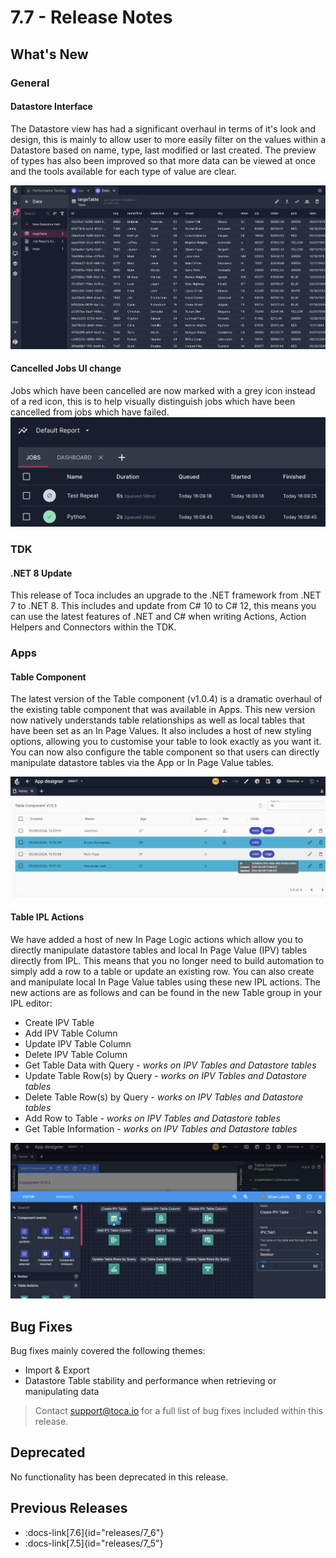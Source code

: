 # 7.7 - Release Notes

## What's New

### General

#### Datastore Interface

The Datastore view has had a significant overhaul in terms of it's look and design, this is mainly to allow user to more easily filter on the values within a Datastore based on name, type, last modified or last created.
The preview of types has also been improved so that more data can be viewed at once and the tools available for each type of value are clear.

![Datastore UI Changes](/src/assets/datastore_ui_changes.png)

#### Cancelled Jobs UI change

Jobs which have been cancelled are now marked with a grey icon instead of a red icon, this is to help visually distinguish jobs which have been cancelled from jobs which have failed.
![Cancelled Jobs](/src/assets/cancelled_jobs.png)

### TDK

#### .NET 8 Update

This release of Toca includes an upgrade to the .NET framework from .NET 7 to .NET 8. This includes and update from C# 10 to C# 12, this means you can use the latest features of .NET and C# when writing Actions, Action Helpers and Connectors within the TDK.

### Apps

#### Table Component

The latest version of the Table component (v1.0.4) is a dramatic overhaul of the existing table component that was available in Apps.
This new version now natively understands table relationships as well as local tables that have been set as an In Page Values. It also includes a host of new styling options, allowing you to customise your table to look exactly as you want it.
You can now also configure the table component so that users can directly manipulate datastore tables via the App or In Page Value tables.

![Table Component](/src/assets/table_component.png)

#### Table IPL Actions

We have added a host of new In Page Logic actions which allow you to directly manipulate datastore tables and local In Page Value (IPV) tables directly from IPL.
This means that you no longer need to build automation to simply add a row to a table or update an existing row. You can also create and manipulate local In Page Value tables using these new IPL actions.
The new actions are as follows and can be found in the new Table group in your IPL editor:
- Create IPV Table
- Add IPV Table Column
- Update IPV Table Column
- Delete IPV Table Column
- Get Table Data with Query - _works on IPV Tables and Datastore tables_
- Update Table Row(s) by Query - _works on IPV Tables and Datastore tables_
- Delete Table Row(s) by Query - _works on IPV Tables and Datastore tables_
- Add Row to Table - _works on IPV Tables and Datastore tables_
- Get Table Information - _works on IPV Tables and Datastore tables_

![Table IPL Actions](/src/assets/table_ipl_actions.png)

## Bug Fixes

Bug fixes mainly covered the following themes:
- Import & Export
- Datastore Table stability and performance when retrieving or manipulating data

> Contact <support@toca.io> for a full list of bug fixes included within this release.

## Deprecated

No functionality has been deprecated in this release.

## Previous Releases

- :docs-link[7.6]{id="releases/7_6"}
- :docs-link[7.5]{id="releases/7_5"}

